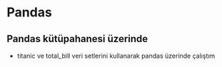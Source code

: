# Pandas
## Pandas kütüpahanesi üzerinde
- titanic ve total_bill veri setlerini kullanarak pandas üzerinde çalıştım
